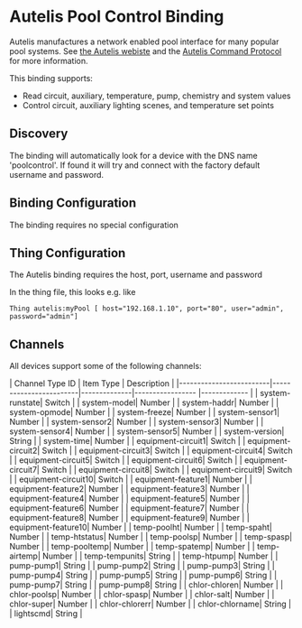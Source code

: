 # Autelis Pool Control Binding

Autelis manufactures a network enabled pool interface for many popular pool systems.  See [the Autelis webiste](http://www.autelis.com) and the  [Autelis Command Protocol](http://www.autelis.com/wiki/index.php?title=Pool_Control_(PI)_HTTP_Command_Reference) for more information.

This binding supports:
* Read circuit, auxiliary, temperature, pump, chemistry and system values  
* Control circuit, auxiliary lighting scenes, and temperature set points


## Discovery

The binding will automatically look for a device with the DNS name 'poolcontrol'.  If found it will try and connect with the factory default username and password.

## Binding Configuration

The binding requires no special configuration

## Thing Configuration

The Autelis binding requires the host, port, username and password
 
In the thing file, this looks e.g. like
```
Thing autelis:myPool [ host="192.168.1.10", port="80", user="admin", password="admin"]
```

## Channels

All devices support some of the following channels:

| Channel Type ID         | Item Type    | Description  |
|-------------------------|------------------------|--------------|----------------- |------------- |
| system-runstate| Switch       |
| system-model| Number       |
| system-haddr| Number       |
| system-opmode| Number       |
| system-freeze| Number       |
| system-sensor1| Number       |
| system-sensor2| Number       |
| system-sensor3| Number       |
| system-sensor4| Number       |
| system-sensor5| Number       |
| system-version| String       |
| system-time| Number       |
| equipment-circuit1| Switch       |
| equipment-circuit2| Switch       |
| equipment-circuit3| Switch       |
| equipment-circuit4| Switch       |
| equipment-circuit5| Switch       |
| equipment-circuit6| Switch       |
| equipment-circuit7| Switch       |
| equipment-circuit8| Switch       |
| equipment-circuit9| Switch       |
| equipment-circuit10| Switch       |
| equipment-feature1| Number       |
| equipment-feature2| Number       |
| equipment-feature3| Number       |
| equipment-feature4| Number       |
| equipment-feature5| Number       |
| equipment-feature6| Number       |
| equipment-feature7| Number       |
| equipment-feature8| Number       |
| equipment-feature9| Number       |
| equipment-feature10| Number       |
| temp-poolht| Number       |
| temp-spaht| Number       |
| temp-htstatus| Number       |
| temp-poolsp| Number       |
| temp-spasp| Number       |
| temp-pooltemp| Number       |
| temp-spatemp| Number       |
| temp-airtemp| Number       |
| temp-tempunits| String       |
| temp-htpump| Number       |
| pump-pump1| String       |
| pump-pump2| String       |
| pump-pump3| String       |
| pump-pump4| String       |
| pump-pump5| String       |
| pump-pump6| String       |
| pump-pump7| String       |
| pump-pump8| String       |
| chlor-chloren| Number       |
| chlor-poolsp| Number       |
| chlor-spasp| Number       |
| chlor-salt| Number       |
| chlor-super| Number       |
| chlor-chlorerr| Number       |
| chlor-chlorname| String       |
| lightscmd| String       |